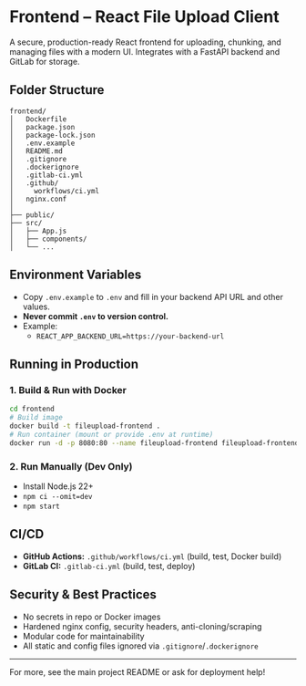 # Frontend – React File Upload Client

A secure, production-ready React frontend for uploading, chunking, and managing files with a modern UI. Integrates with a FastAPI backend and GitLab for storage.

## Folder Structure

```
frontend/
│   Dockerfile
│   package.json
│   package-lock.json
│   .env.example
│   README.md
│   .gitignore
│   .dockerignore
│   .gitlab-ci.yml
│   .github/
│     workflows/ci.yml
│   nginx.conf
│
├── public/
├── src/
│   ├── App.js
│   ├── components/
│   └── ...
```

## Environment Variables
- Copy `.env.example` to `.env` and fill in your backend API URL and other values.
- **Never commit `.env` to version control.**
- Example:
  - `REACT_APP_BACKEND_URL=https://your-backend-url`

## Running in Production

### 1. Build & Run with Docker
```sh
cd frontend
# Build image
docker build -t fileupload-frontend .
# Run container (mount or provide .env at runtime)
docker run -d -p 8080:80 --name fileupload-frontend fileupload-frontend
```

### 2. Run Manually (Dev Only)
- Install Node.js 22+
- `npm ci --omit=dev`
- `npm start`

## CI/CD
- **GitHub Actions:** `.github/workflows/ci.yml` (build, test, Docker build)
- **GitLab CI:** `.gitlab-ci.yml` (build, test, deploy)

## Security & Best Practices
- No secrets in repo or Docker images
- Hardened nginx config, security headers, anti-cloning/scraping
- Modular code for maintainability
- All static and config files ignored via `.gitignore`/`.dockerignore`

---
For more, see the main project README or ask for deployment help!
